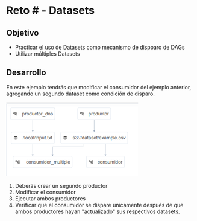 # Reto # - Datasets

## Objetivo

* Practicar el uso de Datasets como mecanismo de dispoaro de DAGs
* Utilizar múltiples Datasets

## Desarrollo

En este ejemplo tendrás que modificar el consumidor del ejemplo anterior, agregando un segundo dataset como condición de disparo.

![image](/Sesion-05/Reto-03/assets/img/consumidor_multiple.png)

1. Deberás crear un segundo productor
2. Modificar el consumidor
3. Ejecutar ambos productores
4. Verificar que el consumidor se dispare unicamente después de que ambos productores hayan "actualizado" sus respectivos datasets.
